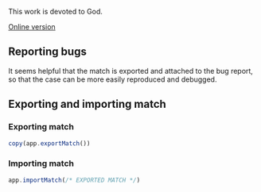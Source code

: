 This work is devoted to God.


[Online version](https://sanjosolutions.github.io/card-game/)

## Reporting bugs

It seems helpful that the match is exported and attached to the bug report,
so that the case can be more easily reproduced and debugged.

## Exporting and importing match

### Exporting match

```js
copy(app.exportMatch())
```

### Importing match

```js
app.importMatch(/* EXPORTED MATCH */)
```
